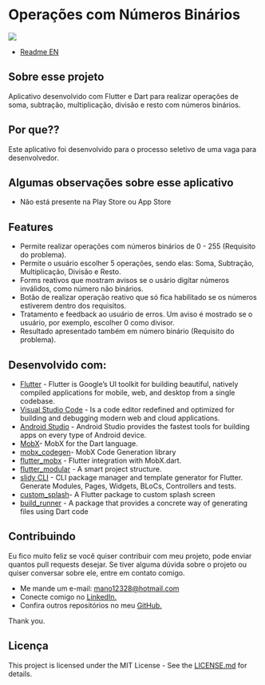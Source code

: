 # Operações com Números Binários

![](https://github.com/manoellribeiro/binary_rumbers/blob/master/Preview%20Image.png)

* [Readme EN](https://github.com/manoellribeiro/binary_rumbers/blob/master/README.md)

## Sobre esse projeto

Aplicativo desenvolvido com Flutter e Dart para realizar operações de soma, subtração, multiplicação, divisão e resto com números binários.

## Por que??

Este aplicativo foi desenvolvido para o processo seletivo de uma vaga para desenvolvedor.

## Algumas observações sobre esse aplicativo

* Não está presente na Play Store ou App Store

## Features

* Permite realizar operações com números binários de 0 - 255 (Requisito do problema).
* Permite o usuário escolher 5 operações, sendo elas: Soma, Subtração, Multiplicação, Divisão e Resto.
* Forms reativos que mostram avisos se o usário digitar números inválidos, como número não binários.
* Botão de realizar operação reativo que só fica habilitado se os números estiverem dentro dos requisitos.
* Tratamento e feedback ao usuário de erros. Um aviso é mostrado se o usuário, por exemplo, escolher 0 como divisor.
* Resultado apresentado também em número binário (Requisito do problema).

## Desenvolvido com:

* [Flutter](https://flutter.dev/) - Flutter is Google’s UI toolkit for building beautiful, natively compiled applications for mobile, web, and desktop from a single codebase.
* [Visual Studio Code](https://code.visualstudio.com/) - Is a code editor redefined and optimized for building and debugging modern web and cloud applications.
* [Android Studio](https://developer.android.com/studio?hl=pt-br) - Android Studio provides the fastest tools for building apps on every type of Android device.
* [MobX](https://pub.dev/packages/mobx)- MobX for the Dart language.
* [mobx_codegen](https://pub.dev/packages/mobx_codegen)- MobX Code Generation library
* [flutter_mobx](https://pub.dev/packages/flutter_mobx) - Flutter integration with MobX.dart.
* [flutter_modular](https://pub.dev/packages/flutter_modular) - A smart project structure.
* [slidy CLI](https://github.com/Flutterando/slidy) - CLI package manager and template generator for Flutter. Generate Modules, Pages, Widgets, BLoCs, Controllers and tests.
* [custom_splash](https://pub.dev/packages/custom_splash)- A Flutter package to custom splash screen
* [build_runner](https://pub.dev/packages/build_runner) - A package that provides a concrete way of generating files using Dart code


## Contribuindo

Eu fico muito feliz se você quiser contribuir com meu projeto, pode enviar quantos pull requests desejar. Se tiver alguma dúvida sobre o projeto ou quiser conversar sobre ele, entre em contato comigo.

* Me mande um e-mail: mano12328@hotmail.com
* Conecte comigo no [LinkedIn.](https://www.linkedin.com/in/manoel-ribeiro-06aa43134/)
* Confira outros repositórios no meu [GitHub.](https://github.com/manoellribeiro)

Thank you.

## Licença

This project is licensed under the MIT License - See the [LICENSE.md](https://github.com/manoellribeiro/binary_rumbers/blob/master/LICENSE) for details.

